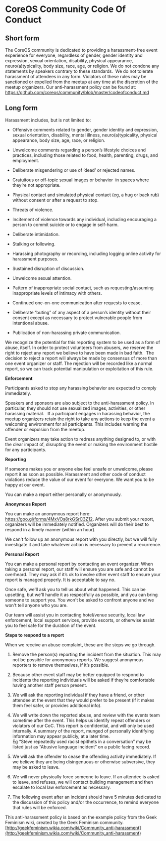 # CoreOS Community Code Of Conduct

## Short form

The CoreOS community is dedicated to providing a harassment-free event experience for everyone, regardless of gender, gender identity and expression, sexual orientation, disability, physical appearance, neuro(a)typicality, body size, race, age, or religion. We do not condone any statements by speakers contrary to these standards.  We do not tolerate harassment of attendees in any form. Violators of these rules may be sanctioned or expelled from the meetup at any time at the discretion of the meetup organizers. Our anti-harassment policy can be found at: https://github.com/coreos/community/blob/master/codeofconduct.md

## Long form

Harassment includes, but is not limited to:
- Offensive comments related to gender, gender identity and expression, sexual orientation, disability, mental illness, neuro(a)typicality, physical appearance, body size, age, race, or religion.  

- Unwelcome comments regarding a person’s lifestyle choices and practices, including those related to food, health, parenting, drugs, and employment. 
 
- Deliberate misgendering or use of ‘dead’ or rejected names.  

- Gratuitous or off-topic sexual images or behavior  in spaces where they’re not appropriate.  

- Physical contact and simulated physical contact (eg, a hug or back rub) without consent or after a request to stop.  

- Threats of violence.  

- Incitement of violence towards any individual, including encouraging a person to commit suicide or to engage in self-harm.  

- Deliberate intimidation.  

- Stalking or following.  

- Harassing photography or recording, including logging online activity for harassment purposes.  

- Sustained disruption of discussion.  

- Unwelcome sexual attention.  

- Pattern of inappropriate social contact, such as requesting/assuming inappropriate levels of intimacy with others. 

- Continued one-on-one communication after requests to cease.  

- Deliberate “outing” of any aspect of a person’s identity without their consent except as necessary to protect vulnerable people from intentional abuse.  

- Publication of non-harassing private communication.  

We recognize the potential for this reporting system to be used as a form of abuse, itself. In order to protect volunteers from abusers, we reserve the right to reject any report we believe to have been made in bad faith. 
The decision to reject a report will always be made by consensus of more than one event organizer or staff. The rejection will be recorded like a normal report, so we can track potential manipulation or exploitation of this rule.  
  

**Enforcement**

Participants asked to stop any harassing behavior are expected to comply immediately.

Speakers and sponsors are also subject to the anti-harassment policy. In particular, they should not use sexualized images, activities, or other harassing material.
 
If a participant engages in harassing behavior, the meetup organizers retain the right to take any actions to keep the event a welcoming environment for all participants. This includes warning the offender or expulsion from the meetup.

Event organizers may take action to redress anything designed to, or with the clear impact of, disrupting the event or making the environment hostile for any participants.


**Reporting**

If someone makes you or anyone else feel unsafe or unwelcome, please report it as soon as possible. Harassment and other code of conduct violations reduce the value of our event for everyone. We want you to be happy at our event. 

You can make a report either personally or anonymously.
 

**Anonymous Report**

You can make an anonymous report here: https://goo.gl/forms/4MxVOs8rkGSrC3Z12. After you submit your report, organizers will be immediately notified. Organizers will do their best to respond in a timely manner (within an hour).

We can't follow up an anonymous report with you directly, but we will fully investigate it and take whatever action is necessary to prevent a recurrence.


**Personal Report**

You can make a personal report by contacting an event organizer. When taking a personal report, our staff will ensure you are safe and cannot be overheard. They may ask if it’s ok to involve other event staff to ensure your report is managed properly. It is acceptable to say no. 

Once safe, we'll ask you to tell us about what happened. This can be upsetting, but we'll handle it as respectfully as possible, and you can bring someone to support you. You won't be asked to confront anyone and we won't tell anyone who you are.

Our team will assist you in contacting hotel/venue security, local law enforcement, local support services, provide escorts, or otherwise assist you to feel safe for the duration of the event. 


**Steps to respond to a report**

When we receive an abuse complaint, these are the steps we go through.

1. Remove the person(s) reporting the incident from the situation. This may not be possible for anonymous reports. We suggest anonymous reporters to remove themselves, if it’s possible.  

2. Because other event staff may be better equipped to respond to incidents the reporting individuals will be asked if they’re comfortable having another staff person present.  

3. We will ask the reporting individual if they have a friend, or other attendee at the event that they would prefer to be present (if it makes them feel safer, or provides additional info).  

4. We will write down the reported abuse, and review with the events team sometime after the event. This helps us identify repeat offenders or violators of our CoC. This report is confidential, and will only be used internally. A summary of the report, munged of personally identifying information may appear publicly, at a later time.  
Eg “Steve repeatedly used racist epithets in a conversation” may be listed just as “Abusive language incident” on a public facing record. 
 
5. We will ask the offender to cease the offending activity immediately. If we believe they are being disingenuous or otherwise subversive, they may be asked to leave.  

6. We will never physically force someone to leave. If an attendee is asked to leave, and refuses, we will contact building management and then escalate to local law enforcement as necessary.  

7. The following event after an incident should have 5 minutes dedicated to the discussion of this policy and/or the occurrence, to remind everyone that rules will be enforced.  


This anti-harassment policy is based on the example policy from the Geek Feminism wiki, created by the Geek Feminism community. [http://geekfeminism.wikia.com/wiki/Community_anti-harassment](http://geekfeminism.wikia.com/wiki/Community_anti-harassment)
